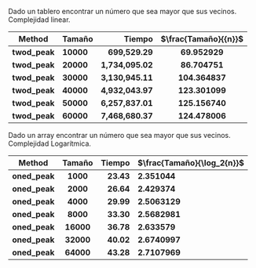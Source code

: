 Dado un tablero encontrar un número que sea mayor que sus vecinos. Complejidad linear.

| Method        | Tamaño    | Tiempo           | $\frac{Tamaño}{{n}}$ |
|:-------------:| --------- | ----------------:|:--------------------:|
| **twod_peak** | **10000** | **699,529.29**   | **69.952929**        |
| **twod_peak** | **20000** | **1,734,095.02** | **86.704751**        |
| **twod_peak** | **30000** | **3,130,945.11** | **104.364837**       |
| **twod_peak** | **40000** | **4,932,043.97** | **123.301099**       |
| **twod_peak** | **50000** | **6,257,837.01** | **125.156740**       |
| **twod_peak** | **60000** | **7,468,680.37** | **124.478006**       |

Dado un array encontrar un número que sea mayor que sus vecinos. Complejidad Logarítmica.


| Method        | Tamaño    | Tiempo    | $\frac{Tamaño}{\log_2{n}}$ |
|:-------------:|:---------:| ---------:| -------------------------- |
| **oned_peak** | **1000**  | **23.43** | **2.351044**               |
| **oned_peak** | **2000**  | **26.64** | **2.429374**               |
| **oned_peak** | **4000**  | **29.99** | **2.5063129**              |
| **oned_peak** | **8000**  | **33.30** | **2.5682981**              |
| **oned_peak** | **16000** | **36.78** | **2.633579**               |
| **oned_peak** | **32000** | **40.02** | **2.6740997**              |
| **oned_peak** | **64000** | **43.28** | **2.7107969**              |
